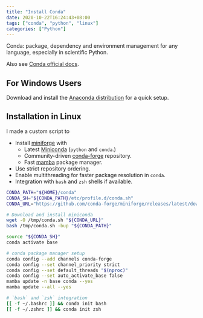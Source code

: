 ```yaml
---
title: "Install Conda"
date: 2020-10-22T16:24:43+08:00
tags: ["conda", "python", "linux"]
categories: ["Python"]
---
```


Conda: package, dependency and environment management for any language, especially in scientific Python.

Also see [Conda official docs](https://docs.conda.io/en/latest/).

<!--more-->

## For Windows Users

Download and install the [Anaconda distribution](https://www.anaconda.com/products/individual) for a quick setup.

## Installation in Linux

I made a custom script to

- Install [miniforge](https://github.com/conda-forge/miniforge) with
  - Latest [Miniconda](https://docs.conda.io/en/latest/miniconda.html) (`python` and `conda`.)
  - Community-driven [conda-forge](https://conda-forge.org/) repository.
  - Fast [mamba](https://github.com/mamba-org/mamba) package manager.
- Use strict repository ordering.
- Enable multithreading for faster package resolution in `conda`.
- Integration with `bash` and `zsh` shells if available.

```bash
CONDA_PATH="${HOME}/conda"
CONDA_SH="${CONDA_PATH}/etc/profile.d/conda.sh"
CONDA_URL="https://github.com/conda-forge/miniforge/releases/latest/download/Mambaforge-Linux-x86_64.sh"

# Download and install miniconda
wget -O /tmp/conda.sh "${CONDA_URL}"
bash /tmp/conda.sh -bup "${CONDA_PATH}"

source "${CONDA_SH}"
conda activate base

# conda package manager setup
conda config --add channels conda-forge
conda config --set channel_priority strict
conda config --set default_threads "$(nproc)"
conda config --set auto_activate_base false
mamba update -n base conda --yes
mamba update --all --yes

# `bash` and `zsh` integration
[[ -f ~/.bashrc ]] && conda init bash
[[ -f ~/.zshrc ]] && conda init zsh
```
